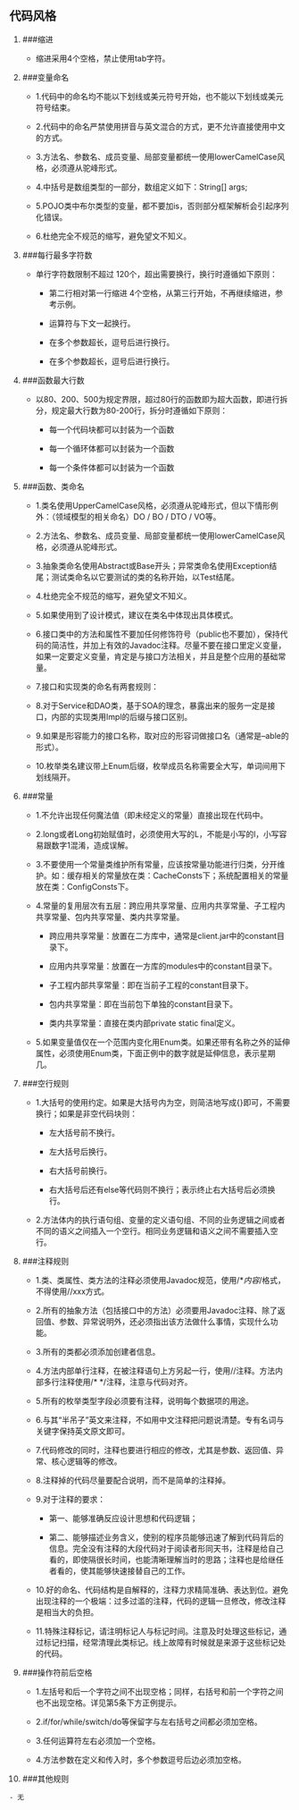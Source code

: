 ## 代码风格

 1. ###缩进

    - 缩进采用4个空格，禁止使用tab字符。

 2. ###变量命名

    - 1.代码中的命名均不能以下划线或美元符号开始，也不能以下划线或美元符号结束。

    - 2.代码中的命名严禁使用拼音与英文混合的方式，更不允许直接使用中文的方式。

    - 3.方法名、参数名、成员变量、局部变量都统一使用lowerCamelCase风格，必须遵从驼峰形式。
    
    - 4.中括号是数组类型的一部分，数组定义如下：String[] args;

    - 5.POJO类中布尔类型的变量，都不要加is，否则部分框架解析会引起序列化错误。
    
    - 6.杜绝完全不规范的缩写，避免望文不知义。


 3. ###每行最多字符数

    - 单行字符数限制不超过 120个，超出需要换行，换行时遵循如下原则：
    
        - 第二行相对第一行缩进 4个空格，从第三行开始，不再继续缩进，参考示例。
        
        - 运算符与下文一起换行。
        
        - 在多个参数超长，逗号后进行换行。
        
        - 在多个参数超长，逗号后进行换行。
        
 4. ###函数最大行数

    - 以80、200、500为规定界限，超过80行的函数即为超大函数，即进行拆分，规定最大行数为80-200行，拆分时遵循如下原则：
    
        - 每一个代码块都可以封装为一个函数
        
        - 每一个循环体都可以封装为一个函数
        
        - 每一个条件体都可以封装为一个函数

 5. ###函数、类命名

    - 1.类名使用UpperCamelCase风格，必须遵从驼峰形式，但以下情形例外：（领域模型的相关命名）DO / BO / DTO / VO等。
    
  
    - 2.方法名、参数名、成员变量、局部变量都统一使用lowerCamelCase风格，必须遵从驼峰形式。
    
    - 3.抽象类命名使用Abstract或Base开头；异常类命名使用Exception结尾；测试类命名以它要测试的类的名称开始，以Test结尾。
    
    - 4.杜绝完全不规范的缩写，避免望文不知义。

    - 5.如果使用到了设计模式，建议在类名中体现出具体模式。
    
    - 6.接口类中的方法和属性不要加任何修饰符号（public也不要加），保持代码的简洁性，并加上有效的Javadoc注释。尽量不要在接口里定义变量，如果一定要定义变量，肯定是与接口方法相关，并且是整个应用的基础常量。
    
  
    - 7.接口和实现类的命名有两套规则：
    
    - 8.对于Service和DAO类，基于SOA的理念，暴露出来的服务一定是接口，内部的实现类用Impl的后缀与接口区别。

    - 9.如果是形容能力的接口名称，取对应的形容词做接口名（通常是–able的形式）。
    
    - 10.枚举类名建议带上Enum后缀，枚举成员名称需要全大写，单词间用下划线隔开。

 6. ###常量

    - 1.不允许出现任何魔法值（即未经定义的常量）直接出现在代码中。
  
    - 2.long或者Long初始赋值时，必须使用大写的L，不能是小写的l，小写容易跟数字1混淆，造成误解。
    
    - 3.不要使用一个常量类维护所有常量，应该按常量功能进行归类，分开维护。如：缓存相关的常量放在类：CacheConsts下；系统配置相关的常量放在类：ConfigConsts下。
    
    - 4.常量的复用层次有五层：跨应用共享常量、应用内共享常量、子工程内共享常量、包内共享常量、类内共享常量。
    
        - 跨应用共享常量：放置在二方库中，通常是client.jar中的constant目录下。
        
        - 应用内共享常量：放置在一方库的modules中的constant目录下。
    
        - 子工程内部共享常量：即在当前子工程的constant目录下。
        
        - 包内共享常量：即在当前包下单独的constant目录下。
       
        - 类内共享常量：直接在类内部private  static  final定义。
    
    - 5.如果变量值仅在一个范围内变化用Enum类。如果还带有名称之外的延伸属性，必须使用Enum类，下面正例中的数字就是延伸信息，表示星期几。
    


 7. ###空行规则

    - 1.大括号的使用约定。如果是大括号内为空，则简洁地写成{}即可，不需要换行；如果是非空代码块则：
    
        - 左大括号前不换行。
      
        - 左大括号后换行。
      
        - 右大括号前换行。
      
        - 右大括号后还有else等代码则不换行；表示终止右大括号后必须换行。
    
    
    
    - 2.方法体内的执行语句组、变量的定义语句组、不同的业务逻辑之间或者不同的语义之间插入一个空行。相同业务逻辑和语义之间不需要插入空行。

 8. ###注释规则

    - 1.类、类属性、类方法的注释必须使用Javadoc规范，使用/**内容*/格式，不得使用//xxx方式。

    - 2.所有的抽象方法（包括接口中的方法）必须要用Javadoc注释、除了返回值、参数、异常说明外，还必须指出该方法做什么事情，实现什么功能。

    - 3.所有的类都必须添加创建者信息。
    
    - 4.方法内部单行注释，在被注释语句上方另起一行，使用//注释。方法内部多行注释使用/* */注释，注意与代码对齐。
    
    - 5.所有的枚举类型字段必须要有注释，说明每个数据项的用途。
    
    - 6.与其“半吊子”英文来注释，不如用中文注释把问题说清楚。专有名词与关键字保持英文原文即可。

    - 7.代码修改的同时，注释也要进行相应的修改，尤其是参数、返回值、异常、核心逻辑等的修改。
    
    - 8.注释掉的代码尽量要配合说明，而不是简单的注释掉。

    - 9.对于注释的要求：
    
        - 第一、能够准确反应设计思想和代码逻辑；
    
        - 第二、能够描述业务含义，使别的程序员能够迅速了解到代码背后的信息。完全没有注释的大段代码对于阅读者形同天书，注释是给自己看的，即使隔很长时间，也能清晰理解当时的思路；注释也是给继任者看的，使其能够快速接替自己的工作。
    
    - 10.好的命名、代码结构是自解释的，注释力求精简准确、表达到位。避免出现注释的一个极端：过多过滥的注释，代码的逻辑一旦修改，修改注释是相当大的负担。
    
  
    - 11.特殊注释标记，请注明标记人与标记时间。注意及时处理这些标记，通过标记扫描，经常清理此类标记。线上故障有时候就是来源于这些标记处的代码。
    

 9. ###操作符前后空格

    - 1.左括号和后一个字符之间不出现空格；同样，右括号和前一个字符之间也不出现空格。详见第5条下方正例提示。
    
    - 2.if/for/while/switch/do等保留字与左右括号之间都必须加空格。

    - 3.任何运算符左右必须加一个空格。
   
    - 4.方法参数在定义和传入时，多个参数逗号后边必须加空格。


 10. ###其他规则

    - 无

    